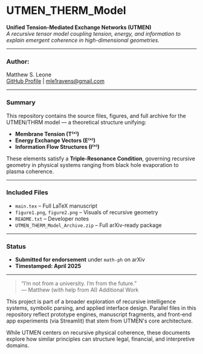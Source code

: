 # UTMEN_THERM_Model

**Unified Tension-Mediated Exchange Networks (UTMEN)**  
_A recursive tensor model coupling tension, energy, and information to explain emergent coherence in high-dimensional geometries._

---

### Author:
Matthew S. Leone  
[GitHub Profile](https://github.com/Lykon3) | [mle1ravens@gmail.com](mailto:mle1ravens@gmail.com)

---

### Summary

This repository contains the source files, figures, and full archive for the UTMEN/THRM model — a theoretical structure unifying:

- **Membrane Tension (T⁽ˣ⁾)**
- **Energy Exchange Vectors (E⁽ˣ⁾)**
- **Information Flow Structures (I⁽ˣ⁾)**

These elements satisfy a **Triple-Resonance Condition**, governing recursive geometry in physical systems ranging from black hole evaporation to plasma coherence.

---

### Included Files

- `main.tex` – Full LaTeX manuscript  
- `figure1.png`, `figure2.png` – Visuals of recursive geometry  
- `README.txt` – Developer notes  
- `UTMEN_THERM_Model_Archive.zip` – Full arXiv-ready package

---

### Status

- **Submitted for endorsement** under `math-ph` on arXiv  
- **Timestamped: April 2025**

---

> “I’m not from a university. I’m from the future.”  
> — Matthew (with help from AI)
Additional Work

This project is part of a broader exploration of recursive intelligence systems, symbolic parsing, and applied interface design. Parallel files in this repository reflect prototype engines, manuscript fragments, and front-end app experiments (via Streamlit) that stem from UTMEN's core architecture.

While UTMEN centers on recursive physical coherence, these documents explore how similar principles can structure legal, financial, and interpretive domains.
